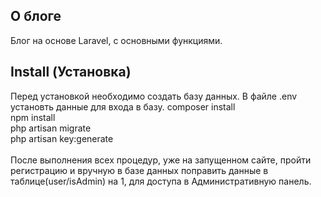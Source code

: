 ## О блоге
Блог на основе Laravel, с основными функциями. 
## Install (Установка)
Перед установкой необходимо создать базу данных.
В файле .env установть данные для входа в базу.
composer install<br />
npm install<br />
php artisan migrate<br />
php artisan key:generate<br /><br />
После выполнения всех процедур, уже на запущенном сайте, пройти регистрацию
и вручную в базе данных поправить данные в таблице(user/isAdmin) на 1, для
доступа в Административную панель.